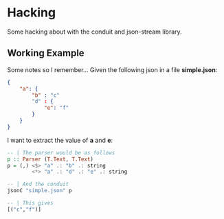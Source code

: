 # Hacking
Some hacking about with the conduit and json-stream library.

## Working Example
Some notes so I remember... Given the following json in a file **simple.json**:
```json
{
    "a": {
        "b" : "c"
        "d" : {
            "e": "f"
        }
    }
}
```
I want to extract the value of **a** and **e**:
```haskell
-- | The parser would be as follows
p :: Parser (T.Text, T.Text)
p = (,) <$> "a" .: "b" .: string
        <*> "a" .: "d" .: "e" .: string

-- | And the conduit
jsonC "simple.json" p

-- | This gives
[("c","f")]
```
